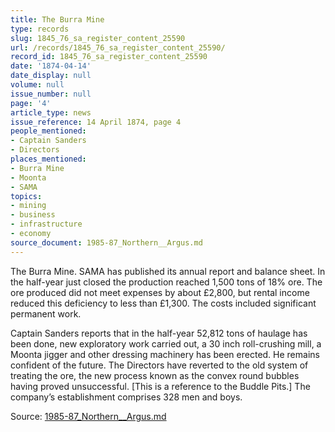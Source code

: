 ```yaml
---
title: The Burra Mine
type: records
slug: 1845_76_sa_register_content_25590
url: /records/1845_76_sa_register_content_25590/
record_id: 1845_76_sa_register_content_25590
date: '1874-04-14'
date_display: null
volume: null
issue_number: null
page: '4'
article_type: news
issue_reference: 14 April 1874, page 4
people_mentioned:
- Captain Sanders
- Directors
places_mentioned:
- Burra Mine
- Moonta
- SAMA
topics:
- mining
- business
- infrastructure
- economy
source_document: 1985-87_Northern__Argus.md
---
```


The Burra Mine.  SAMA has published its annual report and balance sheet.  In the half-year just closed the production reached 1,500 tons of 18% ore.  The ore produced did not meet expenses by about £2,800, but rental income reduced this deficiency to less than £1,300.  The costs included significant permanent work.

Captain Sanders reports that in the half-year 52,812 tons of haulage has been done, new exploratory work carried out, a 30 inch roll-crushing mill, a Moonta jigger and other dressing machinery has been erected.  He remains confident of the future.  The Directors have reverted to the old system of treating the ore, the new process known as the convex round bubbles having proved unsuccessful.  [This is a reference to the Buddle Pits.]  The company’s establishment comprises 328 men and boys.

Source: [1985-87_Northern__Argus.md](/downloads/markdown/1985-87_Northern__Argus.md)

